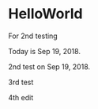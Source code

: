 # HelloWorld
For 2nd testing

Today is Sep 19, 2018. 

2nd test on Sep 19, 2018.

3rd test


4th edit
